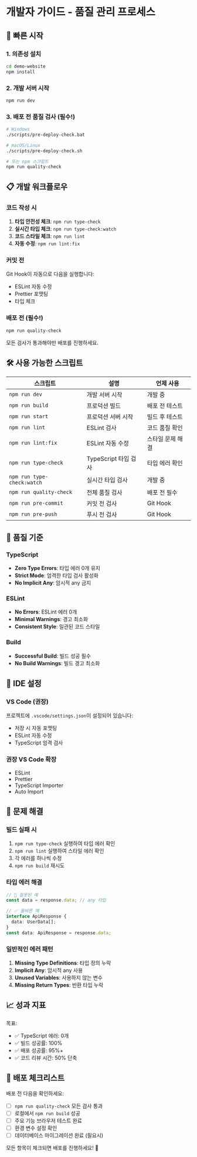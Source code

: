 # 개발자 가이드 - 품질 관리 프로세스

## 🚀 빠른 시작

### 1. 의존성 설치
```bash
cd demo-website
npm install
```

### 2. 개발 서버 시작
```bash
npm run dev
```

### 3. 배포 전 품질 검사 (필수!)
```bash
# Windows
./scripts/pre-deploy-check.bat

# macOS/Linux
./scripts/pre-deploy-check.sh

# 또는 npm 스크립트
npm run quality-check
```

## 📋 개발 워크플로우

### 코드 작성 시
1. **타입 안전성 체크**: `npm run type-check`
2. **실시간 타입 체크**: `npm run type-check:watch`
3. **코드 스타일 체크**: `npm run lint`
4. **자동 수정**: `npm run lint:fix`

### 커밋 전
Git Hook이 자동으로 다음을 실행합니다:
- ESLint 자동 수정
- Prettier 포맷팅
- 타입 체크

### 배포 전 (필수!)
```bash
npm run quality-check
```
모든 검사가 통과해야만 배포를 진행하세요.

## 🛠️ 사용 가능한 스크립트

| 스크립트 | 설명 | 언제 사용 |
|---------|------|---------|
| `npm run dev` | 개발 서버 시작 | 개발 중 |
| `npm run build` | 프로덕션 빌드 | 배포 전 테스트 |
| `npm run start` | 프로덕션 서버 시작 | 빌드 후 테스트 |
| `npm run lint` | ESLint 검사 | 코드 품질 확인 |
| `npm run lint:fix` | ESLint 자동 수정 | 스타일 문제 해결 |
| `npm run type-check` | TypeScript 타입 검사 | 타입 에러 확인 |
| `npm run type-check:watch` | 실시간 타입 검사 | 개발 중 |
| `npm run quality-check` | 전체 품질 검사 | 배포 전 필수 |
| `npm run pre-commit` | 커밋 전 검사 | Git Hook |
| `npm run pre-push` | 푸시 전 검사 | Git Hook |

## 🎯 품질 기준

### TypeScript
- **Zero Type Errors**: 타입 에러 0개 유지
- **Strict Mode**: 엄격한 타입 검사 활성화
- **No Implicit Any**: 암시적 any 금지

### ESLint
- **No Errors**: ESLint 에러 0개
- **Minimal Warnings**: 경고 최소화
- **Consistent Style**: 일관된 코드 스타일

### Build
- **Successful Build**: 빌드 성공 필수
- **No Build Warnings**: 빌드 경고 최소화

## 🔧 IDE 설정

### VS Code (권장)
프로젝트에 `.vscode/settings.json`이 설정되어 있습니다:
- 저장 시 자동 포맷팅
- ESLint 자동 수정
- TypeScript 엄격 검사

### 권장 VS Code 확장
- ESLint
- Prettier
- TypeScript Importer
- Auto Import

## 🚨 문제 해결

### 빌드 실패 시
1. `npm run type-check` 실행하여 타입 에러 확인
2. `npm run lint` 실행하여 스타일 에러 확인
3. 각 에러를 하나씩 수정
4. `npm run build` 재시도

### 타입 에러 해결
```typescript
// 🚫 잘못된 예
const data = response.data; // any 타입

// ✅ 올바른 예
interface ApiResponse {
  data: UserData[];
}
const data: ApiResponse = response.data;
```

### 일반적인 에러 패턴
1. **Missing Type Definitions**: 타입 정의 누락
2. **Implicit Any**: 암시적 any 사용
3. **Unused Variables**: 사용하지 않는 변수
4. **Missing Return Types**: 반환 타입 누락

## 📈 성과 지표

목표:
- ✅ TypeScript 에러: 0개
- ✅ 빌드 성공률: 100%
- ✅ 배포 성공률: 95%+
- ✅ 코드 리뷰 시간: 50% 단축

## 🎉 배포 체크리스트

배포 전 다음을 확인하세요:

- [ ] `npm run quality-check` 모든 검사 통과
- [ ] 로컬에서 `npm run build` 성공
- [ ] 주요 기능 브라우저 테스트 완료
- [ ] 환경 변수 설정 확인
- [ ] 데이터베이스 마이그레이션 완료 (필요시)

모든 항목이 체크되면 배포를 진행하세요! 🚀